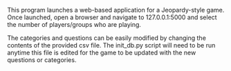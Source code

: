 This program launches a web-based application for a Jeopardy-style game. Once launched, open a browser and navigate to 127.0.0.1:5000 and select the number of players/groups who are playing.

The categories and questions can be easily modified by changing the contents of the provided csv file. The init_db.py script will need to be run anytime this file is edited for the game to be updated with the new questions or categories.
